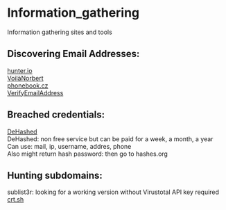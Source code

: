 # Information_gathering
Information gathering sites and tools


## Discovering Email Addresses:<br />
  [hunter.io](hunter.io)<br />
  [VoilàNorbert](voilanorbert.com)<br />
  [phonebook.cz](phonebook.cz)<br />
  [VerifyEmailAddress](tools.verifyemailaddress.io)<br />

## Breached credentials:<br />
   [DeHashed](dehashed.com)<br />
    DeHashed: non free service but can be paid for a week, a month, a year<br />
    Can use: mail, ip, username, addres, phone<br />
    Also might return hash password: then go to hashes.org<br />

## Hunting subdomains:<br />
  sublist3r: looking for a working version without Virustotal API key required<br />
  [crt.sh](crt.sh)<br />
